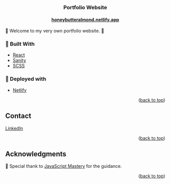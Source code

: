 <!-- PROJECT LOGO -->
<br />
<div align="center" background-color="white">
<!--   <a href="https://honeybutteralmond.netlify.app/">
    <img src="./frontend_react/src/assets/name-logo.png" alt="Logo" width="250" height="80">
  </a> -->

  <h3 align="center">Portfolio Website</h3>
  <h4 align="center"><a href="https://honeybutteralmond.netlify.app/">honeybutteralmond.netlify.app</a></h4>

</div>

🎊 Welcome to my very own portfolio website. 🎊


### 🔧 Built With

* [React](https://reactjs.org/)
* [Sanity](https://www.sanity.io/)
* [SCSS](https://sass-lang.com/)

### 📢 Deployed with

* [Netlify](https://www.netlify.com/)

<p align="right">(<a href="#top">back to top</a>)</p>


<!-- CONTACT -->
## Contact

[LinkedIn](https://www.linkedin.com/in/patrick-lee-/) 

<p align="right">(<a href="#top">back to top</a>)</p>



<!-- ACKNOWLEDGMENTS -->
## Acknowledgments

🌟 Special thank to [JavaScript Mastery](https://www.youtube.com/channel/UCmXmlB4-HJytD7wek0Uo97A) for the guidance.


<p align="right">(<a href="#top">back to top</a>)</p>
